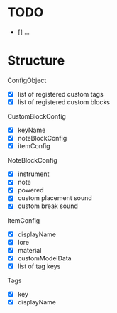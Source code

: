 # TODO
 
- [] ...

# Structure

ConfigObject
- [x] list of registered custom tags
- [x] list of registered custom blocks

CustomBlockConfig
- [x] keyName
- [x] noteBlockConfig
- [x] itemConfig

NoteBlockConfig
- [x] instrument
- [x] note
- [x] powered
- [x] custom placement sound
- [x] custom break sound

ItemConfig
- [x] displayName
- [x] lore
- [x] material
- [x] customModelData
- [x] list of tag keys

Tags
- [x] key
- [x] displayName